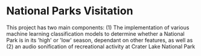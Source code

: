 # National Parks Visitation

This project has two main components: (1) The implementation of various machine learning classification models to determine whether a National Park is in its 'high' or 'low' season, dependant on other features, as well as (2) an audio sonification of recreational activity at Crater Lake National Park
